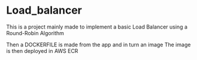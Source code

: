 # Load_balancer

This is a project mainly made to implement a basic Load Balancer using a Round-Robin Algorithm

Then a DOCKERFILE is made from the app and in turn an image The image is then deployed in AWS ECR
